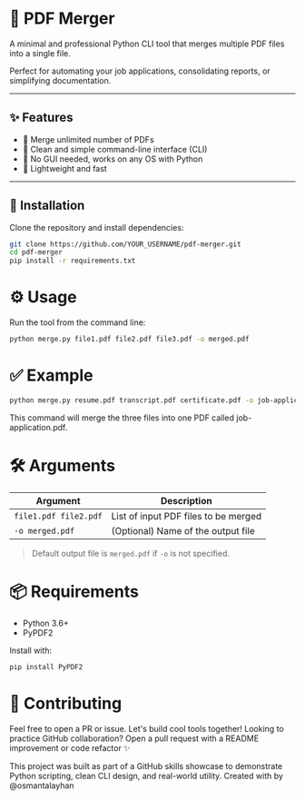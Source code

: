 # 🧾 PDF Merger

A minimal and professional Python CLI tool that merges multiple PDF files into a single file.

Perfect for automating your job applications, consolidating reports, or simplifying documentation.

---

## ✨ Features

- 🔹 Merge unlimited number of PDFs
- 🔹 Clean and simple command-line interface (CLI)
- 🔹 No GUI needed, works on any OS with Python
- 🔹 Lightweight and fast

---

## 🚀 Installation

Clone the repository and install dependencies:

```bash
git clone https://github.com/YOUR_USERNAME/pdf-merger.git
cd pdf-merger
pip install -r requirements.txt
```

# ⚙️ Usage
Run the tool from the command line:
```bash
python merge.py file1.pdf file2.pdf file3.pdf -o merged.pdf
```

# ✅ Example
```bash
python merge.py resume.pdf transcript.pdf certificate.pdf -o job-application.pdf
```
This command will merge the three files into one PDF called job-application.pdf.


# 🛠️ Arguments

| Argument              | Description                                |
|-----------------------|--------------------------------------------|
| `file1.pdf file2.pdf` | List of input PDF files to be merged       |
| `-o merged.pdf`       | (Optional) Name of the output file          |

> Default output file is `merged.pdf` if `-o` is not specified.

# 📦 Requirements

- Python 3.6+
- PyPDF2

Install with:
```bash
pip install PyPDF2
```

# 🙌 Contributing
Feel free to open a PR or issue. Let's build cool tools together!
Looking to practice GitHub collaboration? Open a pull request with a README improvement or code refactor ✨

This project was built as part of a GitHub skills showcase to demonstrate Python scripting, clean CLI design, and real-world utility.
Created with by @osmantalayhan
